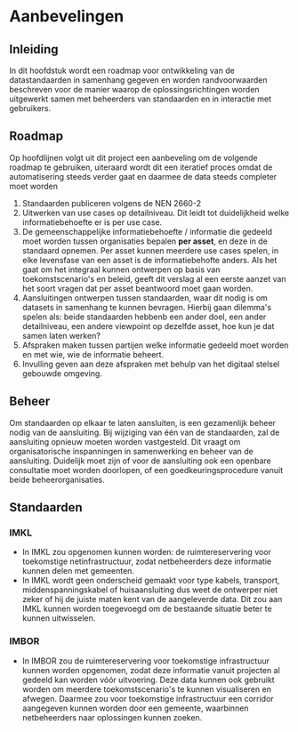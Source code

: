 # Aanbevelingen

## Inleiding
In dit hoofdstuk wordt een roadmap voor ontwikkeling van de datastandaarden in samenhang gegeven en worden randvoorwaarden beschreven voor de manier waarop de oplossingsrichtingen worden uitgewerkt samen met beheerders van standaarden en in interactie met gebruikers. 

## Roadmap

Op hoofdlijnen volgt uit dit project een aanbeveling om de volgende roadmap te gebruiken, uiteraard wordt dit een iteratief proces omdat de automatisering steeds verder gaat en daarmee de data steeds completer moet worden


1. Standaarden publiceren volgens de NEN 2660-2
2. Uitwerken van use cases op detailniveau. Dit leidt tot duidelijkheid welke informatiebehoefte er is per use case.
3. De gemeenschappelijke informatiebehoefte  / informatie die gedeeld moet worden tussen organisaties bepalen **per asset**, en deze in de standaard opnemen. Per asset kunnen meerdere use cases spelen, in elke levensfase van een asset is de informatiebehofte anders. Als het gaat om het integraal kunnen ontwerpen op basis van toekomstscenario's en beleid, geeft dit verslag al een eerste aanzet van het soort vragen dat per asset beantwoord moet gaan worden. 
4. Aansluitingen ontwerpen tussen standaarden, waar dit nodig is om datasets in samenhang te kunnen bevragen. Hierbij gaan dilemma's spelen als: beide standaarden hebbenb een ander doel, een ander detailniveau, een andere viewpoint op dezelfde asset, hoe kun je dat samen laten werken? 
5. Afspraken maken tussen partijen welke informatie gedeeld moet worden en met wie, wie de informatie beheert.
6. Invulling geven aan deze afspraken met behulp van het digitaal stelsel gebouwde omgeving. 


## Beheer
Om standaarden op elkaar te laten aansluiten, is een gezamenlijk beheer nodig van de aansluiting. Bij wijziging van één van de standaarden, zal de aansluiting opnieuw moeten worden vastgesteld. Dit vraagt om organisatorische inspanningen in samenwerking en beheer van de aansluiting.  Duidelijk moet zijn of voor de aansluiting ook een openbare consultatie moet worden doorlopen, of een goedkeuringsprocedure vanuit beide beheerorganisaties. 

## Standaarden


### IMKL

* In IMKL zou opgenomen kunnen worden: de ruimtereservering voor toekomstige netinfrastructuur, zodat netbeheerders deze informatie kunnen delen met gemeenten. 
* In IMKL wordt geen onderscheid gemaakt voor type kabels, transport, middenspanningskabel of huisaansluiting dus weet de ontwerper niet zeker of hij de juiste maten kent van de aangeleverde data. Dit zou aan IMKL kunnen worden toegevoegd om de bestaande situatie beter te kunnen uitwisselen.

### IMBOR
* In IMBOR zou de ruimtereservering voor toekomstige infrastructuur kunnen worden opgenomen, zodat deze informatie vanuit projecten al gedeeld kan worden vóór uitvoering. Deze data kunnen ook gebruikt worden om meerdere toekomstscenario's te kunnen visualiseren en afwegen. Daarmee zou voor toekomstige infrastructuur een corridor aangegeven kunnen worden door een gemeente, waarbinnen netbeheerders naar oplossingen kunnen zoeken. 
